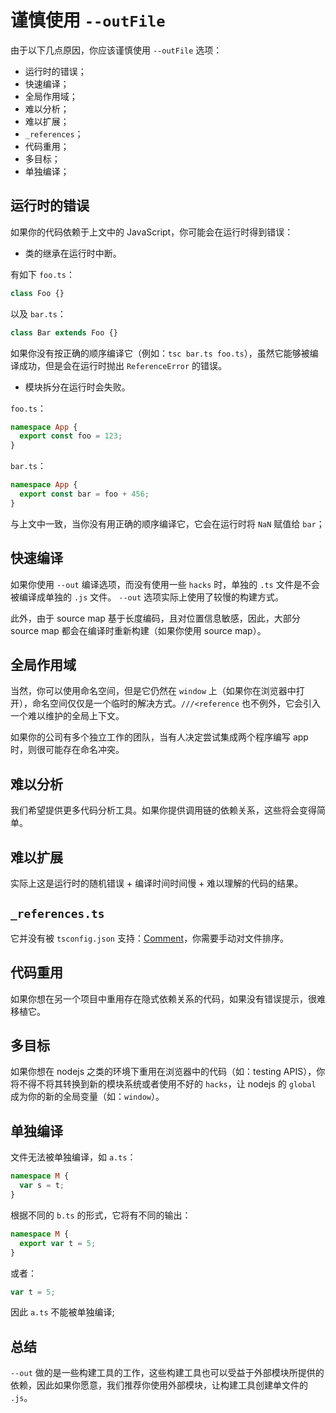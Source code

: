# 谨慎使用 `--outFile`

由于以下几点原因，你应该谨慎使用 `--outFile` 选项：

- 运行时的错误；
- 快速编译；
- 全局作用域；
- 难以分析；
- 难以扩展；
- `_references`；
- 代码重用；
- 多目标；
- 单独编译；

## 运行时的错误

如果你的代码依赖于上文中的 JavaScript，你可能会在运行时得到错误：

- 类的继承在运行时中断。

有如下 `foo.ts`：

```ts
class Foo {}
```

以及 `bar.ts`：

```ts
class Bar extends Foo {}
```

如果你没有按正确的顺序编译它（例如：`tsc bar.ts foo.ts`），虽然它能够被编译成功，但是会在运行时抛出 `ReferenceError` 的错误。

- 模块拆分在运行时会失败。

`foo.ts`：

```ts
namespace App {
  export const foo = 123;
}
```

`bar.ts`：

```ts
namespace App {
  export const bar = foo + 456;
}
```

与上文中一致，当你没有用正确的顺序编译它，它会在运行时将 `NaN` 赋值给 `bar`；

## 快速编译

如果你使用 `--out` 编译选项，而没有使用一些 `hacks` 时，单独的 `.ts` 文件是不会被编译成单独的 `.js` 文件。 `--out` 选项实际上使用了较慢的构建方式。

此外，由于 source map 基于长度编码，且对位置信息敏感，因此，大部分 source map 都会在编译时重新构建（如果你使用 source map）。

## 全局作用域

当然，你可以使用命名空间，但是它仍然在 `window` 上（如果你在浏览器中打开），命名空间仅仅是一个临时的解决方式。`///<reference` 也不例外，它会引入一个难以维护的全局上下文。

如果你的公司有多个独立工作的团队，当有人决定尝试集成两个程序编写 app 时，则很可能存在命名冲突。

## 难以分析

我们希望提供更多代码分析工具。如果你提供调用链的依赖关系，这些将会变得简单。

## 难以扩展

实际上这是运行时的随机错误 + 编译时间时间慢 + 难以理解的代码的结果。

## `_references.ts`

它并没有被 `tsconfig.json` 支持：[Comment](https://github.com/Microsoft/TypeScript/issues/2472#issuecomment-85330803)，你需要手动对文件排序。

## 代码重用

如果你想在另一个项目中重用存在隐式依赖关系的代码，如果没有错误提示，很难移植它。

## 多目标

如果你想在 nodejs 之类的环境下重用在浏览器中的代码（如：testing APIS），你将不得不将其转换到新的模块系统或者使用不好的 `hacks`，让 nodejs 的 `global` 成为你的新的全局变量（如：`window`）。

## 单独编译

文件无法被单独编译，如 `a.ts`：

```ts
namespace M {
  var s = t;
}
```

根据不同的 `b.ts` 的形式，它将有不同的输出：

```ts
namespace M {
  export var t = 5;
}
```

或者：

```ts
var t = 5;
```

因此 `a.ts` 不能被单独编译;

## 总结

`--out` 做的是一些构建工具的工作，这些构建工具也可以受益于外部模块所提供的依赖，因此如果你愿意，我们推荐你使用外部模块，让构建工具创建单文件的 `.js`。
